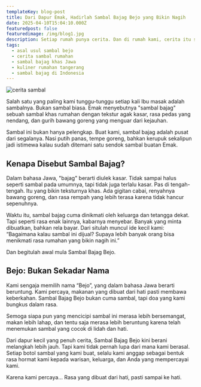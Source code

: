 ```yaml
---
templateKey: blog-post
title: Dari Dapur Emak, Hadirlah Sambal Bajag Bejo yang Bikin Nagih
date: 2025-04-10T15:04:10.000Z
featuredpost: false
featuredimage: /img/blog1.jpg
description: Setiap rumah punya cerita. Dan di rumah kami, cerita itu selalu dimulai dari dapur. Dapur kecil yang sederhana, tapi selalu penuh aroma bawang goreng, cabai tumis, dan suara gemericik minyak panas. Di sana, Ibu adalah rajanya.
tags:
  - asal usul sambal bejo
  - cerita sambal rumahan
  - sambal bajag khas Jawa
  - kuliner rumahan tangerang
  - sambal bajag di Indonesia
---
```

![cerita sambal](/img/blog1.jpg)

Salah satu yang paling kami tunggu-tunggu setiap kali Ibu masak adalah sambalnya. Bukan sambal biasa. Emak menyebutnya "sambal bajag" sebuah sambal khas rumahan dengan tekstur agak kasar, rasa pedas yang nendang, dan gurih bawang goreng yang menguar dari kejauhan.

Sambal ini bukan hanya pelengkap. Buat kami, sambal bajag adalah pusat dari segalanya. Nasi putih panas, tempe goreng, bahkan kerupuk sekalipun jadi istimewa kalau sudah ditemani satu sendok sambal buatan Emak.

## Kenapa Disebut Sambal Bajag?

Dalam bahasa Jawa, "bajag" berarti diulek kasar. Tidak sampai halus seperti sambal pada umumnya, tapi tidak juga terlalu kasar. Pas di tengah-tengah. Itu yang bikin teksturnya khas. Ada gigitan cabai, renyahnya bawang goreng, dan rasa rempah yang lebih terasa karena tidak hancur sepenuhnya.

Waktu itu, sambal bajag cuma dinikmati oleh keluarga dan tetangga dekat. Tapi seperti rasa enak lainnya, kabarnya menyebar. Banyak yang minta dibuatkan, bahkan rela bayar. Dari situlah muncul ide kecil kami: “Bagaimana kalau sambal ini dijual? Supaya lebih banyak orang bisa menikmati rasa rumahan yang bikin nagih ini.”

Dan begitulah awal mula Sambal Bajag Bejo.

## Bejo: Bukan Sekadar Nama

Kami sengaja memilih nama “Bejo”, yang dalam bahasa Jawa berarti beruntung. Kami percaya, makanan yang dibuat dari hati pasti membawa keberkahan. Sambal Bajag Bejo bukan cuma sambal, tapi doa yang kami bungkus dalam rasa.

Semoga siapa pun yang mencicipi sambal ini merasa lebih bersemangat, makan lebih lahap, dan tentu saja merasa lebih beruntung karena telah menemukan sambal yang cocok di lidah dan hati.

Dari dapur kecil yang penuh cerita, Sambal Bajag Bejo kini berani melangkah lebih jauh. Tapi kami tidak pernah lupa dari mana kami berasal. Setiap botol sambal yang kami buat, selalu kami anggap sebagai bentuk rasa hormat kami kepada warisan, keluarga, dan Anda yang mempercayai kami.

Karena kami percaya…
Rasa yang dibuat dari hati, pasti sampai ke hati.
